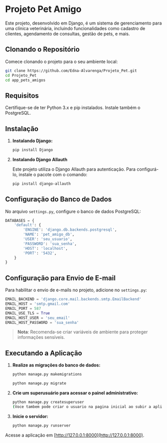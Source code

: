 
# Projeto Pet Amigo

Este projeto, desenvolvido em Django, é um sistema de gerenciamento para uma clínica veterinária, incluindo funcionalidades como cadastro de clientes, agendamento de consultas, gestão de pets, e mais.

## Clonando o Repositório

Comece clonando o projeto para o seu ambiente local:

```bash
git clone https://github.com/Edna-Alvarenga/Projeto_Pet.git
cd Projeto_Pet
cd app_pets_amigos
```

## Requisitos

Certifique-se de ter Python 3.x e pip instalados. Instale também o PostgreSQL.

## Instalação

1. **Instalando Django:**

   ```bash
   pip install Django
   ```


2. **Instalando Django Allauth**

   Este projeto utiliza o Django Allauth para autenticação. Para configurá-lo, instale o pacote com o comando:

   ```bash
   pip install django-allauth
   ```

## Configuração do Banco de Dados

No arquivo `settings.py`, configure o banco de dados PostgreSQL:

```python
DATABASES = {
    'default': {
        'ENGINE': 'django.db.backends.postgresql',
        'NAME': 'pet_amigo_db',
        'USER': 'seu_usuario',
        'PASSWORD': 'sua_senha',
        'HOST': 'localhost',
        'PORT': '5432',
    }
}
```

## Configuração para Envio de E-mail

Para habilitar o envio de e-mails no projeto, adicione no `settings.py`:

```python
EMAIL_BACKEND = 'django.core.mail.backends.smtp.EmailBackend'
EMAIL_HOST = 'smtp.gmail.com'
EMAIL_PORT = 587
EMAIL_USE_TLS = True
EMAIL_HOST_USER = 'seu_email'
EMAIL_HOST_PASSWORD = 'sua_senha'
```

> **Nota**: Recomenda-se criar variáveis de ambiente para proteger informações sensíveis.

## Executando a Aplicação

1. **Realize as migrações do banco de dados:**

   ```bash
   python manage.py makemigrations
   
   python manage.py migrate
   ```

2. **Crie um superusuário para acessar o painel administrativo:**

   ```bash
   python manage.py createsuperuser
   (Voce tambem pode criar o usuario na pagina inicial ao subir a aplicação)
   ```

3. **Inicie o servidor:**

   ```bash
   python manage.py runserver
   ```

Acesse a aplicação em [http://127.0.0.1:8000](http://127.0.0.1:8000).
